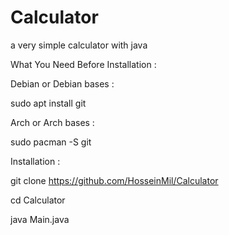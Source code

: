 # Calculator
a very simple calculator with java

What You Need Before Installation :

Debian or Debian bases :

  sudo apt install git
  
Arch or Arch bases :

  sudo pacman -S git
  
Installation :

  git clone https://github.com/HosseinMil/Calculator
  
  cd Calculator
  
  java Main.java
